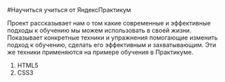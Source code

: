 

#Научиться учиться от ЯндексПрактикум

Проект рассказывает нам о том какие современные и эффективные подходы к обучению мы можем использовать в своей жизни.
Показывает конкретные техники и упражнения помогающие изменить подход к обучению, сделать его эффективным и захватывающим. Эти же техники применяются на примере обучения в Практикуме.

1. HTML5
2. CSS3
